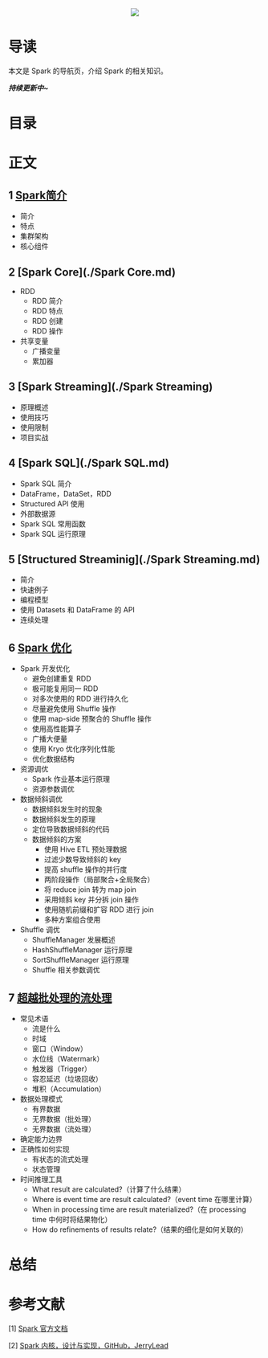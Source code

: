 <div align="center"><img src="https://gitee.com/struggle3014/picBed/raw/master/name_code.png"></div>

# 导读

本文是 Spark 的导航页，介绍 Spark 的相关知识。

***持续更新中~***



# 目录



# 正文

## 1 [Spark简介](./Spark简介.md)

* 简介
* 特点
* 集群架构
* 核心组件



## 2 [Spark Core](./Spark Core.md)

* RDD
  * RDD 简介
  * RDD 特点
  * RDD 创建
  * RDD 操作
* 共享变量
  * 广播变量
  * 累加器



## 3 [Spark Streaming](./Spark Streaming)

* 原理概述
* 使用技巧
* 使用限制
* 项目实战



## 4 [Spark SQL](./Spark SQL.md)

* Spark SQL 简介
* DataFrame，DataSet，RDD
* Structured API 使用
* 外部数据源
* Spark SQL 常用函数
* Spark SQL 运行原理



## 5 [Structured Streaminig](./Spark Streaming.md)

* 简介
* 快速例子
* 编程模型
* 使用 Datasets 和 DataFrame 的 API
* 连续处理



## 6 [Spark 优化](./Spark优化.md)

* Spark 开发优化
  * 避免创建重复 RDD
  * 极可能复用同一 RDD
  * 对多次使用的 RDD 进行持久化
  * 尽量避免使用 Shuffle 操作
  * 使用 map-side 预聚合的 Shuffle 操作
  * 使用高性能算子
  * 广播大便量
  * 使用 Kryo 优化序列化性能
  * 优化数据结构
* 资源调优
  * Spark 作业基本运行原理
  * 资源参数调优
* 数据倾斜调优
  * 数据倾斜发生时的现象
  * 数据倾斜发生的原理
  * 定位导致数据倾斜的代码
  * 数据倾斜的方案
    * 使用 Hive ETL 预处理数据
    * 过滤少数导致倾斜的 key
    * 提高 shuffle 操作的并行度
    * 两阶段操作（局部聚合+全局聚合）
    * 将 reduce join 转为 map join
    * 采用倾斜 key 并分拆 join 操作
    * 使用随机前缀和扩容 RDD 进行 join
    * 多种方案组合使用
* Shuffle 调优
  * ShuffleManager 发展概述
  * HashShuffleManager 运行原理
  * SortShuffleManager 运行原理
  * Shuffle 相关参数调优



## 7 [超越批处理的流处理](./超越批处理的流处理.md)

* 常见术语
  * 流是什么
  * 时域
  * 窗口（Window）
  * 水位线（Watermark）
  * 触发器（Trigger）
  * 容忍延迟（垃圾回收）
  * 堆积（Accumulation）
* 数据处理模式
  * 有界数据
  * 无界数据（批处理）
  * 无界数据（流处理）
* 确定能力边界
* 正确性如何实现
  * 有状态的流式处理
  * 状态管理
* 时间推理工具
  * What result are calculated?（计算了什么结果）
  * Where is event time are result calculated?（event time 在哪里计算）
  * When in processing time are result materialized?（在 processing time 中何时将结果物化）
  * How do refinements of results relate?（结果的细化是如何关联的）



# 总结



# 参考文献

[1] [Spark 官方文档]()

[2] [Spark 内核，设计与实现，GitHub，JerryLead](https://github.com/JerryLead/SparkInternals)